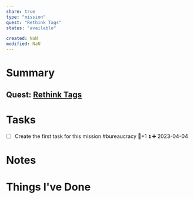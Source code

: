 ```yaml
---
share: true
type: "mission"
quest: "Rethink Tags"
status: "available"

created: NaN 
modified: NaN
---
```

 
# Summary
## Quest: [Rethink Tags](./Rethink%20Tags.md)
# Tasks
- [ ] Create the first task for this mission  #bureaucracy 🥄+1 ⏫ ➕ 2023-04-04

# Notes

# Things I've Done